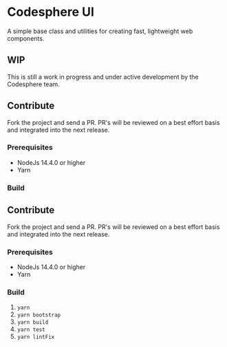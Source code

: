 # Codesphere UI
A simple base class and utilities for creating fast, lightweight web components.

## WIP

This is still a work in progress and under active development by the Codesphere team.

## Contribute

Fork the project and send a PR.
PR's will be reviewed on a best effort basis and integrated into the next release.

### Prerequisites

* NodeJs 14.4.0 or higher
* Yarn

### Build

## Contribute

Fork the project and send a PR.
PR's will be reviewed on a best effort basis and integrated into the next release.

### Prerequisites

* NodeJs 14.4.0 or higher
* Yarn

### Build

1. `yarn`
2. `yarn bootstrap`
3. `yarn build`
4. `yarn test`
5. `yarn lintFix`


